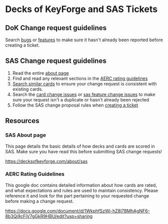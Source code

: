 # Decks of KeyForge and SAS Tickets

## DoK Change request guidelines

Search [bugs](https://github.com/CorayThan/decks-of-keyforge-tickets/labels/dok-bug) or [features](https://github.com/CorayThan/decks-of-keyforge-tickets/issues?q=label%3Adok-feature+) to make sure it hasn't already been reported before creating a ticket.

## SAS Change request guidelines

1. Read the entire [about page](https://decksofkeyforge.com/about/sas)
2. Find and read any relevant sections in the [AERC rating guidelines](
https://docs.google.com/document/d/1WkphfSzWj-hZ8l7BMhAgNF6-8b3Qj9cFiV7gGkR9HBU/edit?usp=sharing)
3. [Search similar cards](https://decksofkeyforge.com/cards) to ensure your change request is consistent with existing cards.
4. Search the [card change issues](https://github.com/CorayThan/decks-of-keyforge-tickets/issues?q=label%3Asas-change-for-card+) or [sas feature change issues](https://github.com/CorayThan/decks-of-keyforge-tickets/issues?q=label%3Asas-feature+) to make sure your request isn't a duplicate or hasn't already been rejected
5. Follow the SAS change proposal rules when [creating a ticket](https://github.com/CorayThan/decks-of-keyforge-tickets/issues/new)

## Resources

### SAS About page

This page details the basic details of how decks and cards are scored in SAS. Make sure you have read this before submitting SAS change requests!

https://decksofkeyforge.com/about/sas

### AERC Rating Guidelines

This google doc contains detailed information about how cards are rated, and what expectations and rules are used to maintain consistency. Please reference it and look for the part pertaining to your requested change before making a change request.

https://docs.google.com/document/d/1WkphfSzWj-hZ8l7BMhAgNF6-8b3Qj9cFiV7gGkR9HBU/edit?usp=sharing


